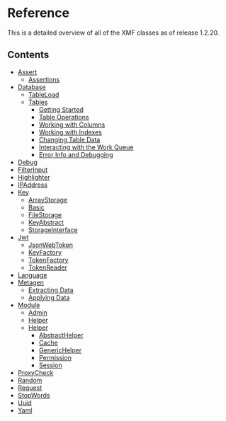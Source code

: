 # Reference

This is a detailed overview of all of the XMF classes as of release 1.2.20.

## Contents

* [Assert]()
  * [Assertions](assert/assertions.md)
* [Database]()
  * [TableLoad](database/tableload.md)
  * [Tables](database/tables/)
    * [Getting Started](database/tables/getting-started.md)
    * [Table Operations](database/tables/table-operations.md)
    * [Working with Columns](database/tables/working-with-columns.md)
    * [Working with Indexes](database/tables/working-with-indexes.md)
    * [Changing Table Data](database/tables/changing-table-data.md)
    * [Interacting with the Work Queue](database/tables/interacting-with-the-work-queue.md)
    * [Error Info and Debugging](database/tables/error-info-and-debugging.md)
* [Debug](debug.md)
* [FilterInput](filterinput.md)
* [Highlighter](highlighter.md)
* [IPAddress](ipaddress.md)
* [Key]()
  * [ArrayStorage](key/arraystorage.md)
  * [Basic](key/basic.md)
  * [FileStorage](key/filestorage.md)
  * [KeyAbstract](key/keyabstract.md)
  * [StorageInterface](key/storageinterface.md)
* [Jwt]()
  * [JsonWebToken](jwt/jsonwebtoken.md)
  * [KeyFactory](jwt/keyfactory.md)
  * [TokenFactory](jwt/tokenfactory.md)
  * [TokenReader](jwt/tokenreader.md)
* [Language](language.md)
* [Metagen]()
  * [Extracting Data](metagen/extracting-data.md)
  * [Applying Data](metagen/applying-data.md)
* [Module]()
  * [Admin](module/admin.md)
  * [Helper](module/helper.md)
  * [Helper](module/helper-1/)
    * [AbstractHelper](module/helper-1/abstracthelper.md)
    * [Cache](module/helper-1/cache.md)
    * [GenericHelper](module/helper-1/generichelper.md)
    * [Permission](module/helper-1/permission.md)
    * [Session](module/helper-1/session.md)
* [ProxyCheck](proxycheck.md)
* [Random](random.md)
* [Request](request.md)
* [StopWords](stopwords.md)
* [Uuid](uuid.md)
* [Yaml](yaml.md)
